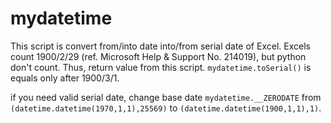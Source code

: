 # mydatetime

This script is convert from/into date into/from serial date of Excel.
Excels count 1900/2/29 (ref. Microsoft Help & Support No. 214019),
but python don't count. Thus, return value from this script.
`mydatetime.toSerial()` is equals only after 1900/3/1.

 if you need valid serial date, change base date `mydatetime.__ZERODATE`
 from `(datetime.datetime(1970,1,1),25569)` to `(datetime.datetime(1900,1,1),1)`.
